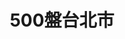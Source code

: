 ---
title: "500盤台北市"
description: "收錄台北市500盤美食，帶你發現台灣在地美味。"
keywords:
  - 台灣美食
  - 台北市美食
  - 美食精選
  - 500盤
custom_css: "/css/events/dishes500/dishes.css"
type: "dishes500"
layout: "filter"
datePublished: "2025-06-21"
dateModified: "2025-06-21"
year: "y2024"
city: "台北市"
---